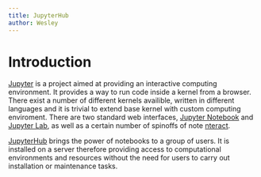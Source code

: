 ```yaml
---
title: JupyterHub
author: Wesley
---
```


# Introduction

[Jupyter](https://jupyter.org) is a project aimed at providing an interactive computing environment. It provides a way to run code inside a kernel from a browser. There exist a number of different kernels availible, written in different languages and it is trivial to extend base kernel with custom computing enviroment. There are two standard web interfaces, [Jupyter Notebook](https://jupyter-notebook.readthedocs.io/en/stable/) and [Jupyter Lab](https://jupyterlab.readthedocs.io/en/latest/), as well as a certain number of spinoffs of note [nteract](https://nteract.io).

[JupyterHub](https://jupyter.org/hub) brings the power of notebooks to a group of users. It is installed on a server therefore providing access to computational environments and resources without the need for users to carry out installation or maintenance tasks.